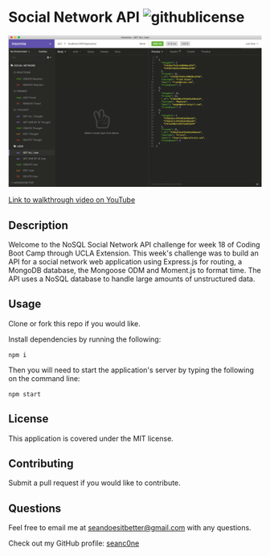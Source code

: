 # Social Network API ![githublicense](https://img.shields.io/badge/license-MIT-blue.svg)

[![ScreenShot](screenshot.png)](https://youtu.be/7R0tcfcdmg8)

[Link to walkthrough video on YouTube](https://youtu.be/7R0tcfcdmg8)

## Description

Welcome to the NoSQL Social Network API challenge for week 18 of Coding Boot Camp through UCLA Extension. This week's challenge was to build an API for a social network web application using Express.js for routing, a MongoDB database, the Mongoose ODM and Moment.js to format time. The API uses a NoSQL database to handle large amounts of unstructured data.

## Usage

Clone or fork this repo if you would like. 

Install dependencies by running the following: 

```
npm i
```

Then you will need to start the application's server by typing the following on the command line:

```
npm start
```

## License

This application is covered under the MIT license.

## Contributing

Submit a pull request if you would like to contribute.

## Questions
Feel free to email me at seandoesitbetter@gmail.com with any questions.

Check out my GitHub profile: [seanc0ne](https://www.github.com/seanc0ne)
